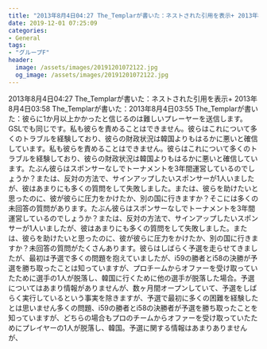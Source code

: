 ```yaml
---
title: "2013年8月4日04:27 The_Templarが書いた：ネストされた引用を表示+ 2013年8月4日03:58 The_Templarが書いた：2013年8月4日03:55 The_Templarが書いた：彼らに1か月以上かかったと信じるのは難しいプレーヤーを送信します。"
date: 2019-12-01 07:25:09
categories:
- General
tags:
- "グループF"
header:
  image: /assets/images/20191201072122.jpg
  og_image: /assets/images/20191201072122.jpg
---
```


2013年8月4日04:27 The_Templarが書いた：ネストされた引用を表示+ 2013年8月4日03:58 The_Templarが書いた：2013年8月4日03:55 The_Templarが書いた：彼らに1か月以上かかったと信じるのは難しいプレーヤーを送信します。GSLでも同じです。私も彼らを責めることはできません。彼らはこれについて多くのトラブルを経験しており、彼らの財政状況は韓国よりもはるかに悪いと確信しています。私も彼らを責めることはできません。彼らはこれについて多くのトラブルを経験しており、彼らの財政状況は韓国よりもはるかに悪いと確信しています。たぶん彼らはスポンサーなしでトーナメントを3年間運営しているのでしょうか？または、反対の方法で、サインアップしたいスポンサーが1人いましたが、彼はあまりにも多くの質問をして失敗しました。または、彼らを助けたいと思ったのに、彼が彼らに圧力をかけたか、別の国に行きますか？そこには多くの未回答の質問があります。たぶん彼らはスポンサーなしでトーナメントを3年間運営しているのでしょうか？または、反対の方法で、サインアップしたいスポンサーが1人いましたが、彼はあまりにも多くの質問をして失敗しました。または、彼らを助けたいと思ったのに、彼が彼らに圧力をかけたか、別の国に行きますか？未回答の質問がたくさんあります。彼らはしばらく予選を走らせてきましたが、最初は予選で多くの問題を抱えていましたが、i59の勝者とi58の決勝が予選を勝ち取ったことは知っていますが、プロチームからオファーを受け取っていたために選手の1人が脱落し、韓国に行くために他の選手が脱落した場合。予選についてはあまり情報がありませんが、数ヶ月間オープンしていて、予選をしばらく実行しているという事実を除きますが、予選で最初に多くの困難を経験したとは思いません多くの問題、i59の勝者とi58の決勝者が予選を勝ち取ったことを知っていますが、どちらの場合もプロのチームからオファーを受け取っていたためにプレイヤーの1人が脱落し、韓国。予選に関する情報はあまりありませんが、
